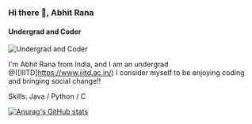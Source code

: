 ### Hi there 👋, Abhit Rana
#### Undergrad and Coder
![Undergrad and Coder](https://cdn.dribbble.com/users/1068771/screenshots/14225432/media/0da8c461ba3920a8c827d864a6e051ed.jpg?compress=1&resize=400x300)

I'm Abhit Rana from India, and I am an undergrad @([IIITD]https://www.iiitd.ac.in/) I consider myself to be enjoying coding and bringing social change!!

Skills: Java / Python / C


[![Anurag's GitHub stats](https://github-readme-stats.vercel.app/api?username=abhit-rana)](https://github.com/abhit-rana/github-readme-stats)
